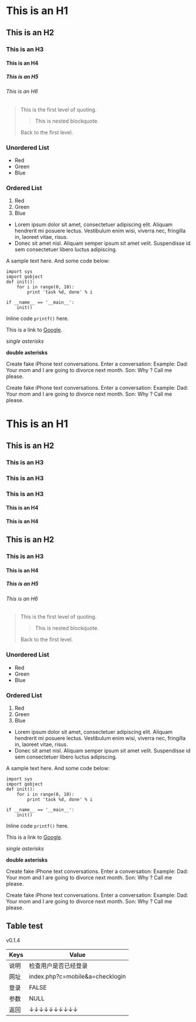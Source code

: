 # This is an H1
## This is an H2
### This is an H3
#### This is an H4
##### This is an H5
###### This is an H6

> This is the first level of quoting.
>
> > This is nested blockquote.
>
> Back to the first level.

### Unordered List
- Red
- Green
- Blue

### Ordered List
1. Red
2. Green
3. Blue
*   Lorem ipsum dolor sit amet, consectetuer adipiscing elit.
    Aliquam hendrerit mi posuere lectus. Vestibulum enim wisi,
    viverra nec, fringilla in, laoreet vitae, risus.
*   Donec sit amet nisl. Aliquam semper ipsum sit amet velit.
    Suspendisse id sem consectetuer libero luctus adipiscing.

A sample text here. And some code below:
    
    import sys
    import gobject
    def init():
        for i in range(0, 10):
            print 'task %d, done' % i

    if __name__ == '__main__':
        init()

Inline code `printf()` here.

This is a link to [Google](http://google.com).

*single asterisks*

**double asterisks**

Create fake iPhone text conversations. Enter a conversation: Example: Dad: Your mom and I are going to divorce next month. Son: Why ? Call me please. 

Create fake iPhone text conversations. Enter a conversation: Example: Dad: Your mom and I are going to divorce next month. Son: Why ? Call me please. 


# This is an H1
## This is an H2
### This is an H3
### This is an H3
### This is an H3

#### This is an H4
#### This is an H4
## This is an H2
### This is an H3

#### This is an H4
##### This is an H5
###### This is an H6

> This is the first level of quoting.
>
> > This is nested blockquote.
>
> Back to the first level.

### Unordered List
- Red
- Green
- Blue

### Ordered List
1. Red
2. Green
3. Blue
*   Lorem ipsum dolor sit amet, consectetuer adipiscing elit.
    Aliquam hendrerit mi posuere lectus. Vestibulum enim wisi,
    viverra nec, fringilla in, laoreet vitae, risus.
*   Donec sit amet nisl. Aliquam semper ipsum sit amet velit.
    Suspendisse id sem consectetuer libero luctus adipiscing.

A sample text here. And some code below:
    
    import sys
    import gobject
    def init():
        for i in range(0, 10):
            print 'task %d, done' % i

    if __name__ == '__main__':
        init()

Inline code `printf()` here.

This is a link to [Google](http://google.com).

*single asterisks*

**double asterisks**

Create fake iPhone text conversations. Enter a conversation: Example: Dad: Your mom and I are going to divorce next month. Son: Why ? Call me please. 

Create fake iPhone text conversations. Enter a conversation: Example: Dad: Your mom and I are going to divorce next month. Son: Why ? Call me please. 


## Table test

v0.1.4

|Keys|Value|
|----|-----|
|说明|检查用户是否已经登录|
|网址|index.php?c=mobile&a=checklogin|
|登录|FALSE|
|参数|NULL|
|返回|↓↓↓↓↓↓↓↓↓↓|